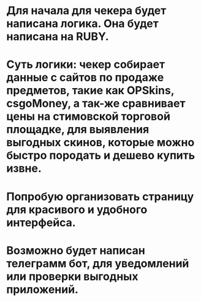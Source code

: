 # Для начала для чекера будет написана логика. Она будет написана на RUBY.

# Суть логики: чекер собирает данные с сайтов по продаже предметов, такие как OPSkins, csgoMoney, а так-же сравнивает цены на стимовской торговой площадке, для выявления выгодных скинов, которые можно быстро породать и дешево купить извне.

# Попробую организовать страницу для красивого и удобного интерфейса.

# Возможно будет написан телеграмм бот, для уведомлений или проверки выгодных приложений.
